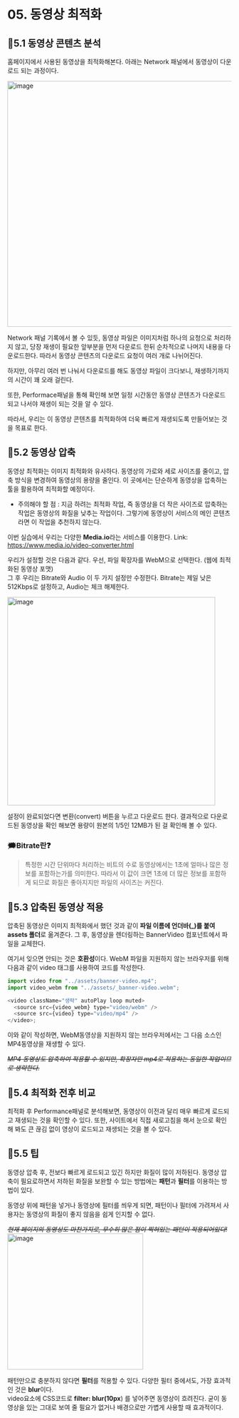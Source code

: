 # 05. 동영상 최적화

## 📌5.1 동영상 콘텐츠 분석

홈페이지에서 사용된 동영상을 최적화해본다.
아래는 Network 패널에서 동영상이 다운로드 되는 과정이다.

<img width="551" alt="image" src="https://github.com/DEVOCEAN-YOUNG-FPOG/FPOG/assets/117897253/a950b6c4-d7e4-42eb-a489-35d42f89d3b8">

Network 패널 기록에서 볼 수 있듯, 동영상 파일은 이미지처럼 하나의 요청으로 처리하지 않고, 당장 재생이 필요한 앞부분을 먼저 다운로드 한뒤 순차적으로 나머지 내용을 다운로드한다. 따라서 동영상 콘텐츠의 다운로드 요청이 여러 개로 나뉘어진다.

하지만, 아무리 여러 번 나눠서 다운로드를 해도 동영상 파일이 크다보니, 재생하기까지의 시간이 꽤 오래 걸린다.

또한, Performace패널을 통해 확인해 보면 일정 시간동안 동영상 콘텐츠가 다운로드 되고 나서야 재생이 되는 것을 알 수 있다.

따라서, 우리는 이 동영상 콘텐츠를 최적화하여 더욱 빠르게 재생되도록 만들어보는 것을 목표로 한다.

## 📌5.2 동영상 압축

동영상 최적화는 이미지 최적화와 유사하다.
동영상의 가로와 세로 사이즈를 줄이고, 압축 방식을 변경하여 동영상의 용량을 줄인다. 이 곳에서는 단순하게 동영상을 압축하는 툴을 활용하여 최적화할 예정이다.

- 주의해야 할 점 : 지금 하려는 최적화 작업, 즉 동영상을 더 작은 사이즈로 압축하는 작업은 동영상의 화질을 낮추는 작업이다. 그렇기에 동영상이 서비스의 메인 콘텐츠라면 이 작업을 추천하지 않는다.

이번 실습에서 우리는 다양한 **Media.io**라는 서비스를 이용한다.
Link: <https://www.media.io/video-converter.html>

우리가 설정할 것은 다음과 같다.
우선, 파일 확장자를 WebM으로 선택한다. (웹에 최적화된 동영상 포맷)  
그 후 우리는 Bitrate와 Audio 이 두 가지 설정만 수정한다.
Bitrate는 제일 낮은 512Kbps로 설정하고, Audio는 체크 해제한다.

<img width="467" alt="image" src="https://github.com/DEVOCEAN-YOUNG-FPOG/FPOG/assets/117897253/07d2d750-e5bd-41a8-a8ec-8caffb146224">

설정이 완료되었다면 변환(convert) 버튼을 누르고 다운로드 한다. 결과적으로 다운로드된 동영상을 확인 해보면 용량이 원본의 1/5인 12MB가 된 걸 확인해 볼 수 있다.

### 🗯️Bitrate란❓

> 특정한 시간 단위마다 처리하는 비트의 수로 동영상에서는 1초에 얼마나 많은 정보를 포함하는가를 의미한다.
> 따라서 이 값이 크면 1초에 더 많은 정보를 포함하게 되므로 화질은 좋아지지만 파일의 사이즈는 커진다.

## 📌5.3 압축된 동영상 적용

압축된 동영상은 이미지 최적화에서 했던 것과 같이 **파일 이름에 언더바(\_)를 붙여 assets 폴더**로 옮겨준다. 그 후, 동영상을 렌더링하는 BannerVideo 컴포넌트에서 파일을 교체한다.

여기서 잊으면 안되는 것은 **호환성**이다.
WebM 파일을 지원하지 않는 브라우저를 위해 다음과 같이 video 태그를 사용하여 코드를 작성한다.

```javascript
import video from "../assets/banner-video.mp4";
import video_webm from "../assets/_banner-video.webm";

<video className="생략" autoPlay loop muted>
  <source src={video_webm} type="video/webm" />
  <source src={video} type="video/mp4" />
</video>;
```

이와 같이 작성하면, WebM동영상을 지원하지 않는 브라우저에서는 그 다음 소스인 MP4동영상을 재생할 수 있다.

_~~MP4 동영상도 압축하여 적용할 수 있지만, 확장자만 mp4로 적용하는 동일한 작업이므로 생략한다.~~_

## 📌5.4 최적화 전후 비교

최적화 후 Performance패널로 분석해보면, 동영상이 이전과 달리 매우 빠르게 로드되고 재생되는 것을 확인할 수 있다. 또한, 사이트에서 직접 새로고침을 해서 눈으로 확인해 봐도 큰 끊김 없이 영상이 로드되고 재생되는 것을 볼 수 있다.

## 📌5.5 팁

동영상 압축 후, 전보다 빠르게 로드되고 있긴 하지만 화질이 많이 저하된다.
동영상 압축이 필요로하면서 저하된 화질을 보완할 수 있는 방법에는 **패턴**과 **필터**를 이용하는 방법이 있다.

동영상 위에 패턴을 넣거나 동영상에 필터를 씌우게 되면, 패턴이나 필터에 가려져서 사용자는 동영상의 화질이 좋지 않음을 쉽게 인지할 수 없다.

_~~현재 페이지의 동영상도 마찬가지로, 무수히 많은 점이 찍혀있는 패턴이 적용되어있다!~~_
<img width="305" alt="image" src="https://github.com/DEVOCEAN-YOUNG-FPOG/FPOG/assets/117897253/1a3482b4-c8dc-4a4f-8c0d-5eadc0830836">

패턴만으로 충분하지 않다면 **필터**를 적용할 수 있다.
다양한 필터 중에서도, 가장 효과적인 것은 **blur**이다.  
video요소에 CSS코드로 **filter: blur(10px**) 를 넣어주면 동영상이 흐려진다.
굳이 동영상을 있는 그대로 보여 줄 필요가 없거나 배경으로만 가볍게 사용할 때 효과적이다.
